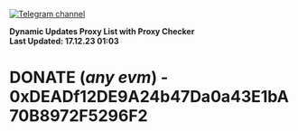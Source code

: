 [![Telegram channel](https://img.shields.io/endpoint?url=https://runkit.io/damiankrawczyk/telegram-badge/branches/master?url=https://t.me/n4z4v0d)](https://t.me/n4z4v0d) 

**Dynamic Updates Proxy List with Proxy Checker**  
**Last Updated: 17.12.23 01:03**

# DONATE (_any evm_) - 0xDEADf12DE9A24b47Da0a43E1bA70B8972F5296F2
